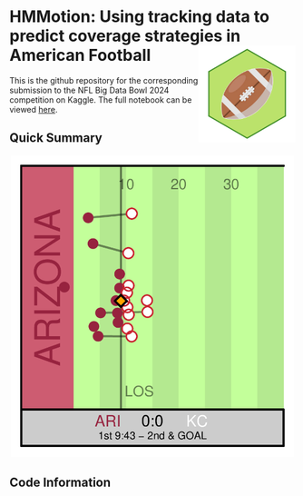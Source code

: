 
# HMMotion: Using tracking data to predict coverage strategies in American Football <img src="plots/bdb_logo.png" align="right" height=170>

This is the github repository for the corresponding submission to the
NFL Big Data Bowl 2024 competition on Kaggle. The full notebook can be
viewed
[here](https://www.kaggle.com/code/rouvenmichels/hmmotion-using-tracking-data-to-predict-coverage).

## Quick Summary

<center>
<img src = "./animation/animation.gif" width = 500>
</center>

## Code Information
